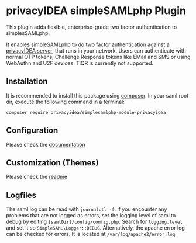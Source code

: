 # privacyIDEA simpleSAMLphp Plugin

This plugin adds flexible, enterprise-grade two factor authentication 
to simplesSAMLphp. 

It enables simpleSAMLphp to do two factor authentication against 
a [privacyIDEA server](https://github.com/privacyidea/privacyidea), 
that runs in your network. Users can authenticate with normal OTP tokens, 
Challenge Response tokens like EMail and SMS or using WebAuthn and U2F devices.
TiQR is currently not supported.

## Installation
It is recommended to install this package using [composer](https://getcomposer.org/). In your saml root dir, execute the following command in a terminal:

`composer require privacyidea/simplesamlphp-module-privacyidea`

## Configuration
Please check the [documentation](https://github.com/privacyidea/simplesamlphp-module-privacyidea/blob/master/docs/privacyidea.md)

## Customization (Themes)
Please check the [readme](https://github.com/privacyidea/simplesamlphp-module-privacyidea/blob/master/themes/README.md)

## Logfiles
The saml log can be read with `journalctl -f`. If you encounter any problems that are not logged as errors, set the logging level of saml to debug by editing `{samlDir}/config/config.php`. Search for `logging.level` and set it so `SimpleSAML\Logger::DEBUG`. Alternatively, the apache error log can be checked for errors. It is located at `/var/log/apache2/error.log`
